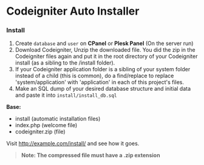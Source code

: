 # Codeigniter Auto Installer

### Install
1. Create `database` and `user` on **CPanel** or **Plesk Panel** (On the server run) 
2. Download Codeigniter, Unzip the downloaded file. You did the zip in the Codeigniter files again and put it in the root directory of your Codeigniter install (as a sibling to the /install folder).
3. If your Codeigniter application folder is a sibling of your system folder instead of a child (this is common), do a find/replace to replace 'system/application' with 'application' in each of this project's files.
4. Make an SQL dump of your desired database structure and initial data and paste it into `install/install_db.sql`

**Base:**
- install (automatic installation files)
- index.php (welcome file)
- codeigniter.zip (file)

Visit http://example.com/install/ and see how it goes.

> **Note: The compressed file must have a .zip extension**
